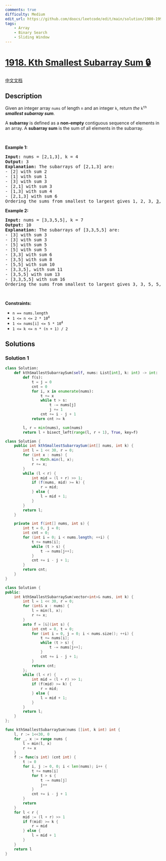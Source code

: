 ```yaml
---
comments: true
difficulty: Medium
edit_url: https://github.com/doocs/leetcode/edit/main/solution/1900-1999/1918.Kth%20Smallest%20Subarray%20Sum/README_EN.md
tags:
    - Array
    - Binary Search
    - Sliding Window
---
```


<!-- problem:start -->

# [1918. Kth Smallest Subarray Sum 🔒](https://leetcode.com/problems/kth-smallest-subarray-sum)

[中文文档](/solution/1900-1999/1918.Kth%20Smallest%20Subarray%20Sum/README.md)

## Description

<p>Given an integer array <code>nums</code> of length <code>n</code> and an integer <code>k</code>, return <em>the </em><code>k<sup>th</sup></code> <em><strong>smallest subarray sum</strong>.</em></p>

<p>A <strong>subarray</strong> is defined as a <strong>non-empty</strong> contiguous sequence of elements in an array. A <strong>subarray sum</strong> is the sum of all elements in the subarray.</p>

<p>&nbsp;</p>
<p><strong class="example">Example 1:</strong></p>

<pre>
<strong>Input:</strong> nums = [2,1,3], k = 4
<strong>Output:</strong> 3
<strong>Explanation: </strong>The subarrays of [2,1,3] are:
- [2] with sum 2
- [1] with sum 1
- [3] with sum 3
- [2,1] with sum 3
- [1,3] with sum 4
- [2,1,3] with sum 6 
Ordering the sums from smallest to largest gives 1, 2, 3, <u>3</u>, 4, 6. The 4th smallest is 3.
</pre>

<p><strong class="example">Example 2:</strong></p>

<pre>
<strong>Input:</strong> nums = [3,3,5,5], k = 7
<strong>Output:</strong> 10
<strong>Explanation: </strong>The subarrays of [3,3,5,5] are:
- [3] with sum 3
- [3] with sum 3
- [5] with sum 5
- [5] with sum 5
- [3,3] with sum 6
- [3,5] with sum 8
- [5,5] with sum 10
- [3,3,5], with sum 11
- [3,5,5] with sum 13
- [3,3,5,5] with sum 16
Ordering the sums from smallest to largest gives 3, 3, 5, 5, 6, 8, <u>10</u>, 11, 13, 16. The 7th smallest is 10.
</pre>

<p>&nbsp;</p>
<p><strong>Constraints:</strong></p>

<ul>
	<li><code>n == nums.length</code></li>
	<li><code>1 &lt;= n&nbsp;&lt;= 2 * 10<sup>4</sup></code></li>
	<li><code>1 &lt;= nums[i] &lt;= 5 * 10<sup>4</sup></code></li>
	<li><code>1 &lt;= k &lt;= n * (n + 1) / 2</code></li>
</ul>

## Solutions

<!-- solution:start -->

### Solution 1

<!-- tabs:start -->

```python
class Solution:
    def kthSmallestSubarraySum(self, nums: List[int], k: int) -> int:
        def f(s):
            t = j = 0
            cnt = 0
            for i, x in enumerate(nums):
                t += x
                while t > s:
                    t -= nums[j]
                    j += 1
                cnt += i - j + 1
            return cnt >= k

        l, r = min(nums), sum(nums)
        return l + bisect_left(range(l, r + 1), True, key=f)
```

```java
class Solution {
    public int kthSmallestSubarraySum(int[] nums, int k) {
        int l = 1 << 30, r = 0;
        for (int x : nums) {
            l = Math.min(l, x);
            r += x;
        }
        while (l < r) {
            int mid = (l + r) >> 1;
            if (f(nums, mid) >= k) {
                r = mid;
            } else {
                l = mid + 1;
            }
        }
        return l;
    }

    private int f(int[] nums, int s) {
        int t = 0, j = 0;
        int cnt = 0;
        for (int i = 0; i < nums.length; ++i) {
            t += nums[i];
            while (t > s) {
                t -= nums[j++];
            }
            cnt += i - j + 1;
        }
        return cnt;
    }
}
```

```cpp
class Solution {
public:
    int kthSmallestSubarraySum(vector<int>& nums, int k) {
        int l = 1 << 30, r = 0;
        for (int& x : nums) {
            l = min(l, x);
            r += x;
        }
        auto f = [&](int s) {
            int cnt = 0, t = 0;
            for (int i = 0, j = 0; i < nums.size(); ++i) {
                t += nums[i];
                while (t > s) {
                    t -= nums[j++];
                }
                cnt += i - j + 1;
            }
            return cnt;
        };
        while (l < r) {
            int mid = (l + r) >> 1;
            if (f(mid) >= k) {
                r = mid;
            } else {
                l = mid + 1;
            }
        }
        return l;
    }
};
```

```go
func kthSmallestSubarraySum(nums []int, k int) int {
	l, r := 1<<30, 0
	for _, x := range nums {
		l = min(l, x)
		r += x
	}
	f := func(s int) (cnt int) {
		t := 0
		for i, j := 0, 0; i < len(nums); i++ {
			t += nums[i]
			for t > s {
				t -= nums[j]
				j++
			}
			cnt += i - j + 1
		}
		return
	}
	for l < r {
		mid := (l + r) >> 1
		if f(mid) >= k {
			r = mid
		} else {
			l = mid + 1
		}
	}
	return l
}
```

<!-- tabs:end -->

<!-- solution:end -->

<!-- problem:end -->
